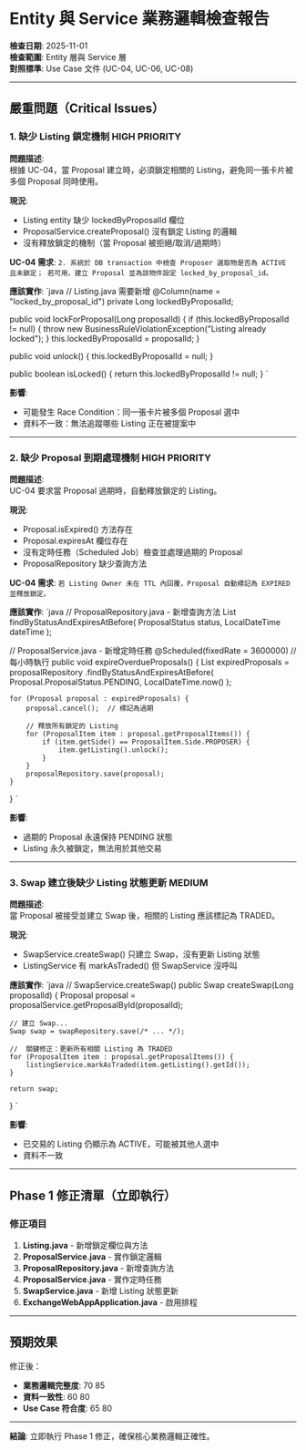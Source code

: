 ﻿# Entity 與 Service 業務邏輯檢查報告

**檢查日期**: 2025-11-01  
**檢查範圍**: Entity 層與 Service 層  
**對照標準**: Use Case 文件 (UC-04, UC-06, UC-08)

---

##  嚴重問題（Critical Issues）

### 1. **缺少 Listing 鎖定機制**  HIGH PRIORITY

**問題描述**:  
根據 UC-04，當 Proposal 建立時，必須鎖定相關的 Listing，避免同一張卡片被多個 Proposal 同時使用。

**現況**:
-  Listing entity 缺少 lockedByProposalId 欄位
-  ProposalService.createProposal() 沒有鎖定 Listing 的邏輯
-  沒有釋放鎖定的機制（當 Proposal 被拒絕/取消/過期時）

**UC-04 需求**:
`
2. 系統於 DB transaction 中檢查 Proposer 選取物是否為 ACTIVE 且未鎖定；
   若可用，建立 Proposal 並為該物件設定 locked_by_proposal_id。
`

**應該實作**:
`java
// Listing.java 需要新增
@Column(name = "locked_by_proposal_id")
private Long lockedByProposalId;

public void lockForProposal(Long proposalId) {
    if (this.lockedByProposalId != null) {
        throw new BusinessRuleViolationException("Listing already locked");
    }
    this.lockedByProposalId = proposalId;
}

public void unlock() {
    this.lockedByProposalId = null;
}

public boolean isLocked() {
    return this.lockedByProposalId != null;
}
`

**影響**:
-  可能發生 Race Condition：同一張卡片被多個 Proposal 選中
-  資料不一致：無法追蹤哪些 Listing 正在被提案中

---

### 2. **缺少 Proposal 到期處理機制**  HIGH PRIORITY

**問題描述**:  
UC-04 要求當 Proposal 過期時，自動釋放鎖定的 Listing。

**現況**:
-  Proposal.isExpired() 方法存在
-  Proposal.expiresAt 欄位存在
-  沒有定時任務（Scheduled Job）檢查並處理過期的 Proposal
-  ProposalRepository 缺少查詢方法

**UC-04 需求**:
`
若 Listing Owner 未在 TTL 內回覆，Proposal 自動標記為 EXPIRED 並釋放鎖定。
`

**應該實作**:
`java
// ProposalRepository.java - 新增查詢方法
List<Proposal> findByStatusAndExpiresAtBefore(
    ProposalStatus status, 
    LocalDateTime dateTime
);

// ProposalService.java - 新增定時任務
@Scheduled(fixedRate = 3600000) // 每小時執行
public void expireOverdueProposals() {
    List<Proposal> expiredProposals = proposalRepository
        .findByStatusAndExpiresAtBefore(
            Proposal.ProposalStatus.PENDING, 
            LocalDateTime.now()
        );
    
    for (Proposal proposal : expiredProposals) {
        proposal.cancel();  // 標記為過期
        
        // 釋放所有鎖定的 Listing
        for (ProposalItem item : proposal.getProposalItems()) {
            if (item.getSide() == ProposalItem.Side.PROPOSER) {
                item.getListing().unlock();
            }
        }
        proposalRepository.save(proposal);
    }
}
`

**影響**:
-  過期的 Proposal 永遠保持 PENDING 狀態
-  Listing 永久被鎖定，無法用於其他交易

---

### 3. **Swap 建立後缺少 Listing 狀態更新**  MEDIUM

**問題描述**:  
當 Proposal 被接受並建立 Swap 後，相關的 Listing 應該標記為 TRADED。

**現況**:
-  SwapService.createSwap() 只建立 Swap，沒有更新 Listing 狀態
-  ListingService 有 markAsTraded() 但 SwapService 沒呼叫

**應該實作**:
`java
// SwapService.createSwap()
public Swap createSwap(Long proposalId) {
    Proposal proposal = proposalService.getProposalById(proposalId);
    
    // 建立 Swap...
    Swap swap = swapRepository.save(/* ... */);
    
    //  關鍵修正：更新所有相關 Listing 為 TRADED
    for (ProposalItem item : proposal.getProposalItems()) {
        listingService.markAsTraded(item.getListing().getId());
    }
    
    return swap;
}
`

**影響**:
-  已交易的 Listing 仍顯示為 ACTIVE，可能被其他人選中
-  資料不一致

---

##  Phase 1 修正清單（立即執行）

###  修正項目

1. **Listing.java** - 新增鎖定欄位與方法
2. **ProposalService.java** - 實作鎖定邏輯
3. **ProposalRepository.java** - 新增查詢方法
4. **ProposalService.java** - 實作定時任務
5. **SwapService.java** - 新增 Listing 狀態更新
6. **ExchangeWebAppApplication.java** - 啟用排程

---

##  預期效果

修正後：
- **業務邏輯完整度**: 70  85
- **資料一致性**: 60  80
- **Use Case 符合度**: 65  80

---

**結論**: 立即執行 Phase 1 修正，確保核心業務邏輯正確性。

